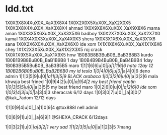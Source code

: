 # Idd.txt
1X0X3X8X4XuX0X_XaX3X8X4
1X0X2X0X5XuX0X_XaX2X0X5
1X0X3X8X4XuX0X_XaX3X8X4   ahmad
1X0X9X8X6XuX0X_XaX9X8X6  mama aman
1X0X3X5X6XuX0X_XaX3X5X6  badboy
1X0X2X7X0XuX0X_XaX2X7X0  kamal 
1X0X4X0X3XuX0X_XaX4X0X3  shera
1X0X3X1X6XuX0X_XaX3X1X6    sana 
1X0X2X6X0XuX0X_XaX2X6X0     ide xom
1X1X1X6X6XuX0X_XaX1X1X6X6    chey
1X1X2X3X5XuX0X_XaX1X2X3X5    roj crack 
1X0X1X9X5XuX0X_XaX1X9X5     hnw
1B0B3B8B3BuB0B_BaB3B8B3     kurdo
1B0B1B9B8BuB0B_BaB1B9B8   1 day
1B0B4B9B4BuB0B_BaB4B9B4  1day
1B0B3B5B5BuB0B_BaB3B5B5  maro
1|1|1|6|6|u|0|_|a|1|1|6|6   hata 12ay 12
1B0B2B6B0BuB0B_BaB2B6B0    my id tesla 
1|0|4|0|6|u|0|_|a|4|0|6     deno admin
1|1|3|5|9|u|0|_|a|1|3|5|9  BLACK arabaca
1|0|3|2|6|u|0|_|a|3|2|6    mala khwaja best frined
1|0|9|4|2|u|0|_|a|9|4|2   my best friend captin
1|0|3|5|5|u|0|_|a|3|5|5  my best friend maro
1|0|2|6|0|u|0|_|a|2|6|0   ide xom
1|0|3|4|3|u|0|_|a|3|4|3    sheracrak 6/12 days
1|0|3|0|7|u|0|_|a|3|0|7    @kak_7adom 12/12 days

1|1|0|9|4|u|0|_|a|1|0|9|4   @txx888l nell admin

1|0|6|9|1|u|0|_|a|6|9|1    @SHEXA_CRACK 6/12days

1|0|3|2|1|u|0|_|a|3|2|1     very sad 
1|1|2|3|5|u|0|_|a|1|2|3|5   7mang

